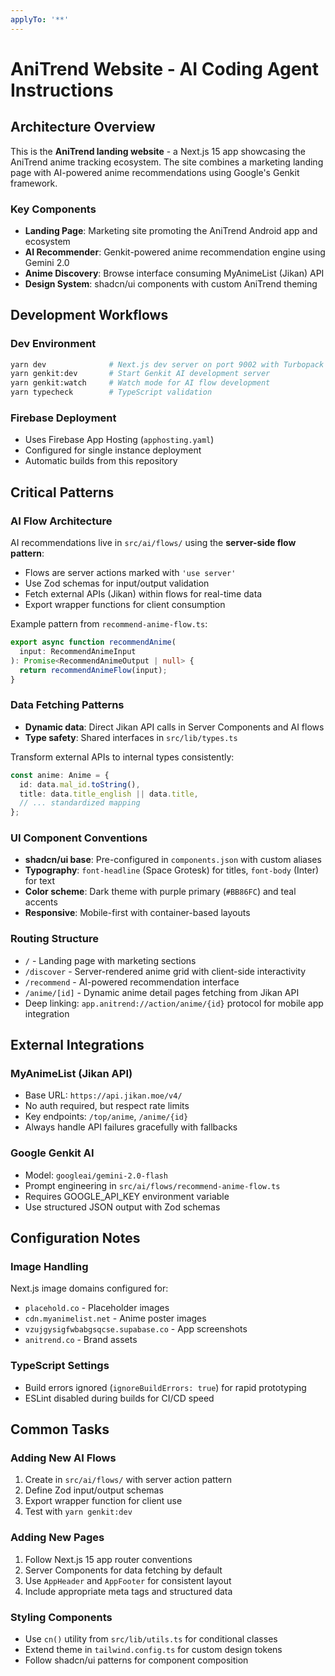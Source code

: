 ```yaml
---
applyTo: '**'
---
```


# AniTrend Website - AI Coding Agent Instructions

## Architecture Overview

This is the **AniTrend landing website** - a Next.js 15 app showcasing the AniTrend anime tracking ecosystem. The site combines a marketing landing page with AI-powered anime recommendations using Google's Genkit framework.

### Key Components

- **Landing Page**: Marketing site promoting the AniTrend Android app and ecosystem
- **AI Recommender**: Genkit-powered anime recommendation engine using Gemini 2.0
- **Anime Discovery**: Browse interface consuming MyAnimeList (Jikan) API
- **Design System**: shadcn/ui components with custom AniTrend theming

## Development Workflows

### Dev Environment

```bash
yarn dev              # Next.js dev server on port 9002 with Turbopack
yarn genkit:dev       # Start Genkit AI development server
yarn genkit:watch     # Watch mode for AI flow development
yarn typecheck        # TypeScript validation
```

### Firebase Deployment

- Uses Firebase App Hosting (`apphosting.yaml`)
- Configured for single instance deployment
- Automatic builds from this repository

## Critical Patterns

### AI Flow Architecture

AI recommendations live in `src/ai/flows/` using the **server-side flow pattern**:

- Flows are server actions marked with `'use server'`
- Use Zod schemas for input/output validation
- Fetch external APIs (Jikan) within flows for real-time data
- Export wrapper functions for client consumption

Example pattern from `recommend-anime-flow.ts`:

```typescript
export async function recommendAnime(
  input: RecommendAnimeInput
): Promise<RecommendAnimeOutput | null> {
  return recommendAnimeFlow(input);
}
```

### Data Fetching Patterns

- **Dynamic data**: Direct Jikan API calls in Server Components and AI flows
- **Type safety**: Shared interfaces in `src/lib/types.ts`

Transform external APIs to internal types consistently:

```typescript
const anime: Anime = {
  id: data.mal_id.toString(),
  title: data.title_english || data.title,
  // ... standardized mapping
};
```

### UI Component Conventions

- **shadcn/ui base**: Pre-configured in `components.json` with custom aliases
- **Typography**: `font-headline` (Space Grotesk) for titles, `font-body` (Inter) for text
- **Color scheme**: Dark theme with purple primary (`#BB86FC`) and teal accents
- **Responsive**: Mobile-first with container-based layouts

### Routing Structure

- `/` - Landing page with marketing sections
- `/discover` - Server-rendered anime grid with client-side interactivity
- `/recommend` - AI-powered recommendation interface
- `/anime/[id]` - Dynamic anime detail pages fetching from Jikan API
- Deep linking: `app.anitrend://action/anime/{id}` protocol for mobile app integration

## External Integrations

### MyAnimeList (Jikan API)

- Base URL: `https://api.jikan.moe/v4/`
- No auth required, but respect rate limits
- Key endpoints: `/top/anime`, `/anime/{id}`
- Always handle API failures gracefully with fallbacks

### Google Genkit AI

- Model: `googleai/gemini-2.0-flash`
- Prompt engineering in `src/ai/flows/recommend-anime-flow.ts`
- Requires GOOGLE_API_KEY environment variable
- Use structured JSON output with Zod schemas

## Configuration Notes

### Image Handling

Next.js image domains configured for:

- `placehold.co` - Placeholder images
- `cdn.myanimelist.net` - Anime poster images
- `vzujgysigfwbabgsqcse.supabase.co` - App screenshots
- `anitrend.co` - Brand assets

### TypeScript Settings

- Build errors ignored (`ignoreBuildErrors: true`) for rapid prototyping
- ESLint disabled during builds for CI/CD speed

## Common Tasks

### Adding New AI Flows

1. Create in `src/ai/flows/` with server action pattern
2. Define Zod input/output schemas
3. Export wrapper function for client use
4. Test with `yarn genkit:dev`

### Adding New Pages

1. Follow Next.js 15 app router conventions
2. Server Components for data fetching by default
3. Use `AppHeader` and `AppFooter` for consistent layout
4. Include appropriate meta tags and structured data

### Styling Components

- Use `cn()` utility from `src/lib/utils.ts` for conditional classes
- Extend theme in `tailwind.config.ts` for custom design tokens
- Follow shadcn/ui patterns for component composition
